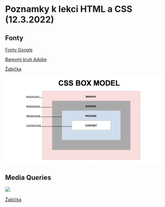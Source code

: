 # Poznamky k lekci HTML a CSS (12.3.2022)

## Fonty

<a href="https://fonts.google.com/?query=er">Fonty Google</a>

<a href="https://color.adobe.com/cs/create/color-wheel">Barevný kruh Adobe</a>

<a href="https://flexboxfroggy.com/#cs">Žabička</a>

<p float="left">  <img src="Pics/img.png" width="900" />

## Media Queries

<p float="left">  <img src="Pics/img_1.png" width="900" />

<a href="https://flexboxfroggy.com/#cs">Žabička</a>
